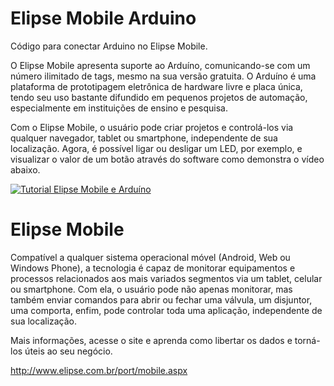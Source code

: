 Elipse Mobile Arduino
=======

Código para conectar Arduino no Elipse Mobile.

O Elipse Mobile apresenta suporte ao Arduíno, comunicando-se com um número ilimitado de tags, mesmo na sua versão gratuita. O Arduíno é uma plataforma de prototipagem eletrônica de hardware livre e placa única, tendo seu uso bastante difundido em pequenos projetos de automação, especialmente em instituições de ensino e pesquisa. 

Com o Elipse Mobile, o usuário pode criar projetos e controlá-los via qualquer navegador, tablet ou smartphone, independente de sua localização. Agora, é possível ligar ou desligar um LED, por exemplo, e visualizar o valor de um botão através do software como demonstra o vídeo abaixo. 

[![Tutorial Elipse Mobile e Arduíno](http://img.youtube.com/vi/Wwft9G0hm5E/0.jpg)](http://www.youtube.com/watch?v=Wwft9G0hm5E)

Elipse Mobile
=======

Compatível a qualquer sistema operacional móvel (Android, Web ou Windows Phone), a tecnologia é capaz de monitorar equipamentos e processos relacionados aos mais variados segmentos via um tablet, celular ou smartphone. Com ela, o usuário pode não apenas monitorar, mas também enviar comandos para abrir ou fechar uma válvula, um disjuntor, uma comporta, enfim, pode controlar toda uma aplicação, independente de sua localização. 

Mais informações, acesse o site e aprenda como libertar os dados e torná-los úteis ao seu negócio.   

http://www.elipse.com.br/port/mobile.aspx